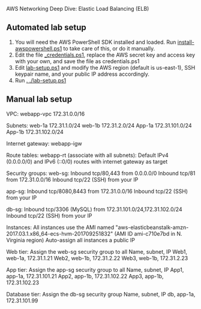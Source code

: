 AWS Networking Deep Dive: Elastic Load Balancing (ELB)

## Automated lab setup
1. You will need the AWS PowerShell SDK installed and loaded. Run [install-awspowershell.ps1](/install-awspowershell.ps1) to take care of this, or do it manually.
2. Edit the file [_credentials.ps1](_credentials.ps1), replace the AWS secret key and access key with your own, and save the file as credentials.ps1
3. Edit [lab-setup.ps1](lab-setup.ps1) and modify the AWS region (default is us-east-1), SSH keypair name, and your public IP address accordingly.
4. Run [. ./lab-setup.ps1](lab-setup.ps1)

## Manual lab setup

VPC: webapp-vpc 172.31.0.0/16

Subnets:
web-1a 172.31.1.0/24
web-1b 172.31.2.0/24
App-1a 172.31.101.0/24
App-1b 172.31.102.0/24

Internet gateway: webapp-igw

Route tables:
webapp-rt (associate with all subnets):
Default IPv4 (0.0.0.0/0) and IPv6 (::0/0) routes with internet gateway as target

Security groups:
web-sg:
Inbound tcp/80,443 from 0.0.0.0/0
Inbound tcp/81 from 172.31.0.0/16
Inbound tcp/22 (SSH) from your IP

app-sg:
Inbound tcp/8080,8443 from 172.31.0.0/16
Inbound tcp/22 (SSH) from your IP

db-sg:
Inbound tcp/3306 (MySQL) from 172.31.101.0/24,172.31.102.0/24
Inbound tcp/22 (SSH) from your IP

Instances:
All instances use the AMI named "aws-elasticbeanstalk-amzn-2017.03.1.x86_64-ecs-hvm-201709251832" (AMI ID ami-c710e7bd in N. Virginia region)
Auto-assign all instances a public IP

Web tier:
Assign the web-sg security group to all
Name, subnet, IP
Web1, web-1a, 172.31.1.21
Web2, web-1b, 172.31.2.22
Web3, web-1b, 172.31.2.23

App tier:
Assign the app-sg security group to all
Name, subnet, IP
App1, app-1a, 172.31.101.21
App2, app-1b, 172.31.102.22
App3, app-1b, 172.31.102.23

Database tier:
Assign the db-sg security group
Name, subnet, IP
db, app-1a, 172.31.101.99
